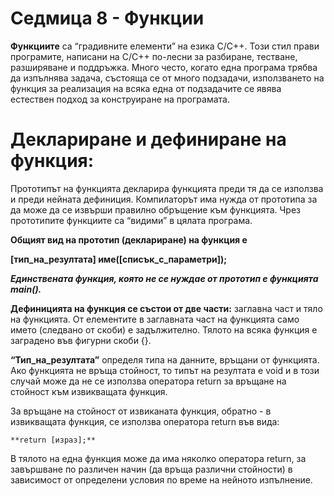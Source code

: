 # Седмица 8 - Функции

**Функциите** са “градивните елементи” на езика C/C++. Този стил прави програмите, написани на C/C++ по-лесни за разбиране, тестване, разширяване и поддръжка. Много често, когато една програма трябва да изпълнява задача, състояща се от много подзадачи, използването на функция за реализация на всяка една от подзадачите се явява естествен подход за конструиране на програмата.

Деклариране и дефиниране на функция:
=

Прототипът на функцията декларира функцията преди тя да се използва и преди нейната дефиниция. Компилаторът има нужда от прототипа за да може да се извърши правилно обръщение към функцията. Чрез прототипите функциите са “видими” в цялата програма.

**Общият вид на прототип (деклариране) на функция е**

**[тип_на_резултата] име([списък_с_параметри]);**

***Единствената функция, която не се нуждае от прототип е функцията main().***

**Дефиницията на функция се състои от две части:** заглавна част и тяло на функцията. От елементите в заглавната част на функцията само името (следвано от скоби) е задължително. Тялото на всяка функция е заградено във фигурни скоби {}.

**“Тип_на_резултата”** определя типа на данните, връщани от функцията. Ако функцията не връща стойност, то типът на резултата е void и в този случай може да не се използва оператора return за връщане на стойност към извикващата функция.

За връщане на стойност от извиканата функция, обратно - в извикващата функция, се използва оператора return във вида:

	**return [израз];**
  
В тялото на една функция може да има няколко оператора return, за завършване по различен начин (да връща различни стойности) в зависимост от определени условия по време на нейното изпълнение.
